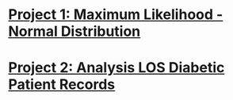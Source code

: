 # [Project 1: Maximum Likelihood - Normal Distribution](https://gustavofernandezlembert.github.io/Maximum-Likelihood/)

# [Project 2: Analysis LOS Diabetic Patient Records](https://gustavofernandezlembert.github.io/Analysis-Diabetic-Patients-Records-/)
